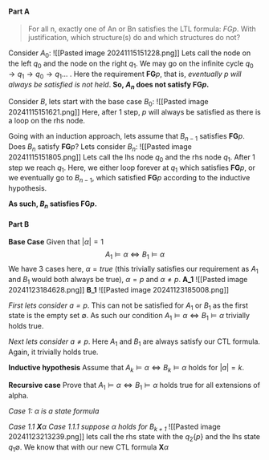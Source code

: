 #### Part A
> For all n, exactly one of An or Bn satisfies the LTL formula: $FGp$. With justification, which structure(s) do and which structures do not?

Consider $A_0$:
![[Pasted image 20241115151228.png]]
Lets call the node on the left $q_0$ and the node on the right $q_1$. We may go on the infinite cycle $q_0 \rightarrow q_1 \rightarrow q_0 \rightarrow q_1 ...$ . Here the requirement $\textbf{FG}p$, that is, *eventually $p$ will always be satisfied is not held*. **So, $A_n$ does not satisfy $\textbf{FG}p$.**

Consider $B$, lets start with the base case $B_0$:
![[Pasted image 20241115151621.png]]
Here, after 1 step, $p$ will always be satisfied as there is a loop on the rhs node.

Going with an induction approach, lets assume that $B_{n-1}$ satisfies $\textbf{FG}p$. Does $B_{n}$ satisfy $\textbf{FG}p$? Lets consider $B_n$:
![[Pasted image 20241115151805.png]]
Lets call the lhs node $q_0$ and the rhs node $q_1$. After 1 step we reach $q_1$. Here, we either loop forever at $q_1$ which satisfies $\textbf{FG}p$, or we eventually go to $B_{n-1}$, which satisfied $\textbf{FG}p$ according to the inductive hypothesis.

**As such, $B_n$ satisfies $\textbf{FG}p$.**

#### Part B
**Base Case**
Given that $|\alpha|=1$
$$A_1 \models \alpha \iff B_1 \models \alpha$$
We have 3 cases here, $\alpha = true$ (this trivially satisfies our requirement as $A_1$ and $B_1$ would both always be true), $\alpha=p$ and $\alpha \neq p$.
**A_1**
![[Pasted image 20241123184628.png]]
**B_1**
![[Pasted image 20241123185008.png]]

*First lets consider $a = p$*.
This can not be satisfied for $A_1$ or $B_1$ as the first state is the empty set $\emptyset$. As such our condition $A_1 \models \alpha \iff B_1 \models \alpha$ trivially holds true.

*Next lets consider $a \neq p$*.
Here $A_1$ and $B_1$ are always satisfy our CTL formula. Again, it trivially holds true.

**Inductive hypothesis**
Assume that $A_k \models \alpha \iff B_k \models \alpha$ holds for $|a| = k$.

**Recursive case**
Prove that $A_1 \models \alpha \iff B_1 \models \alpha$ holds true for all extensions of alpha.

*Case 1: $\alpha$ is a state formula*

*Case 1.1 $\textbf{X}\alpha$*
*Case 1.1.1 suppose $\alpha$ holds for $B_{k+1}$*
![[Pasted image 20241123213239.png]]
lets call the rhs state with the $q_2\{p\}$ and the lhs state $q_1{\emptyset}$. We know that with our new CTL formula $\textbf{X}\alpha$
